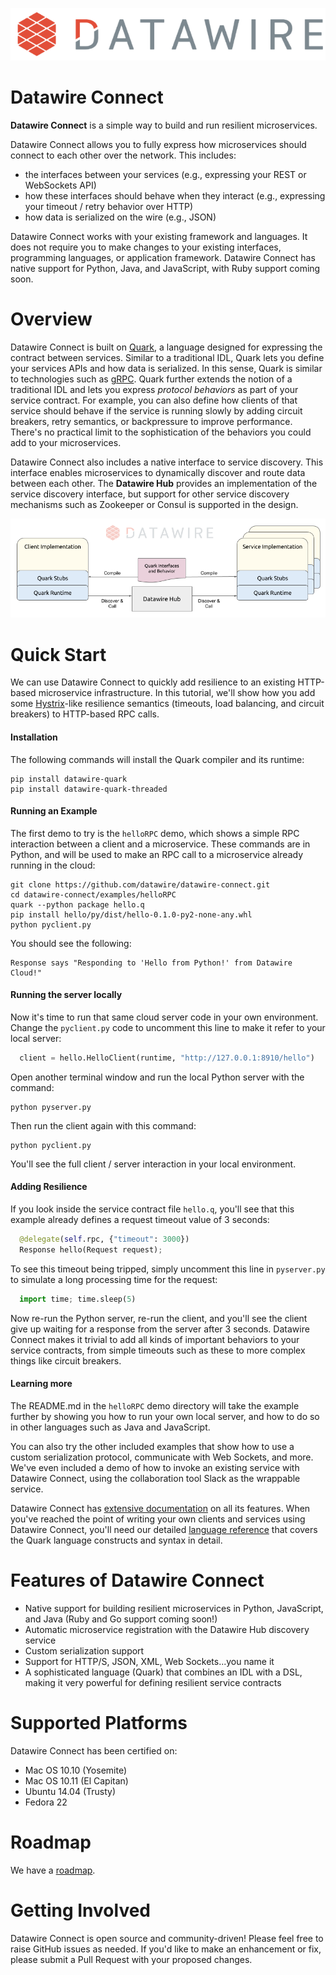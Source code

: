 ![Datawire](static-files/dw-logo.png)

# Datawire Connect

**Datawire Connect** is a simple way to build and run resilient microservices.

Datawire Connect allows you to fully express how microservices should
connect to each other over the network. This includes:

* the interfaces between your services (e.g., expressing your REST or WebSockets API)
* how these interfaces should behave when they interact (e.g.,
  expressing your timeout / retry behavior over HTTP)
* how data is serialized on the wire (e.g., JSON)

Datawire Connect works with your existing framework and languages. It
does not require you to make changes to your existing interfaces,
programming languages, or application framework. Datawire Connect
has native support for Python, Java, and JavaScript, with Ruby support
coming soon.

# Overview

Datawire Connect is built on [Quark](https://github.com/datawire/quark),
a language designed for expressing the contract between services. Similar to a
traditional IDL, Quark lets you define your services APIs and how data is
serialized. In this sense, Quark is similar to technologies such as
[gRPC](http://www.grpc.io). Quark further extends the notion of a
traditional IDL and lets you express *protocol behaviors* as part of
your service contract. For example, you can also define how clients of
that service should behave if the service is running slowly by adding
circuit breakers, retry semantics, or backpressure to improve
performance. There's no practical limit to the sophistication of the
behaviors you could add to your microservices.

Datawire Connect also includes a native interface to service
discovery. This interface enables microservices to dynamically
discover and route data between each other. The **Datawire Hub**
provides an implementation of the service discovery interface, but
support for other service discovery mechanisms such as Zookeeper or
Consul is supported in the design.

![Datawire Connect](static-files/dw-connect.png)

# Quick Start

We can use Datawire Connect to quickly add resilience to an existing
HTTP-based microservice infrastructure. In this tutorial, we'll show
how you add some [Hystrix](https://github.com/Netflix/Hystrix)-like resilience
semantics (timeouts, load balancing, and circuit breakers) to HTTP-based
RPC calls.

#### Installation

The following commands will install the Quark compiler and its runtime:
```
pip install datawire-quark
pip install datawire-quark-threaded
```
#### Running an Example

The first demo to try is the `helloRPC` demo, which shows a simple RPC
interaction between a client and a microservice. These commands are in Python,
and will be used to make an RPC call to a microservice already running in the
cloud:

```
git clone https://github.com/datawire/datawire-connect.git
cd datawire-connect/examples/helloRPC
quark --python package hello.q
pip install hello/py/dist/hello-0.1.0-py2-none-any.whl
python pyclient.py
```
You should see the following:
```
Response says "Responding to 'Hello from Python!' from Datawire Cloud!"
```

#### Running the server locally  

Now it's time to run that same cloud server code in your own environment. Change the
`pyclient.py` code to uncomment this line to make it refer to your local server:
```python
  client = hello.HelloClient(runtime, "http://127.0.0.1:8910/hello")
```
Open another terminal window and run the local Python server with the command:
```
python pyserver.py
```
Then run the client again with this command:
```
python pyclient.py
```
You'll see the full client / server interaction in your local environment.

#### Adding Resilience

If you look inside the service contract file `hello.q`, you'll see that
this example already defines a request timeout value of 3 seconds:

```python
  @delegate(self.rpc, {"timeout": 3000})
  Response hello(Request request);
```

To see this timeout being tripped, simply uncomment this line in `pyserver.py`
to simulate a long processing time for the request:
```python
  import time; time.sleep(5)
```

Now re-run the Python server, re-run the client, and you'll see the client
give up waiting for a response from the server after 3 seconds. Datawire Connect
makes it trivial to add all kinds of important behaviors to your service
contracts, from simple timeouts such as these to more complex things like circuit
breakers.

#### Learning more

The README.md in the `helloRPC` demo directory will take the example further by
showing you how to run your own local server, and how to do so in other languages
such as Java and JavaScript.

You can also try the other included examples that show how to use a custom
serialization protocol, communicate with Web Sockets, and more. We've even
included a demo of how to invoke an existing service with Datawire Connect,
using the collaboration tool Slack as the wrappable service.

Datawire Connect has [extensive documentation](http://datawire.github.io/quark/0.3/index.html)
on all its features. When you've reached the point of writing your own clients
and services using Datawire Connect, you'll need our detailed 
[language reference](http://datawire.github.io/quark/0.3/language-reference/index.html)
that covers the Quark language constructs and syntax in detail.

# Features of Datawire Connect

* Native support for building resilient microservices in Python, JavaScript,
and Java (Ruby and Go support coming soon!)
* Automatic microservice registration with the Datawire Hub discovery service
* Custom serialization support
* Support for HTTP/S, JSON, XML, Web Sockets...you name it
* A sophisticated language (Quark) that combines an IDL with a DSL, making it
very powerful for defining resilient service contracts

# Supported Platforms

Datawire Connect has been certified on:

* Mac OS 10.10 (Yosemite)
* Mac OS 10.11 (El Capitan)
* Ubuntu 14.04 (Trusty)
* Fedora 22

# Roadmap

We have a [roadmap](https://github.com/datawire/datawire-connect/blob/master/ROADMAP.md).

# Getting Involved

Datawire Connect is open source and community-driven! Please feel free to raise
GitHub issues as needed. If you'd like to make an enhancement or fix, please submit
a Pull Request with your proposed changes.
